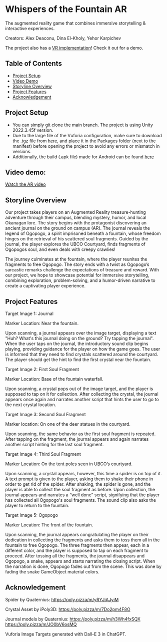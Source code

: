 # Whispers of the Fountain AR
The augmented reality game that combines immersive storytelling & interactive experiences.

Creators: Alex Deaconu, Dina El-Kholy, Yehor Karpichev

The project also has a [VR implementation](https://github.com/YehorK/Whispers-of-the-Fountain-VR)! Check it out for a demo.

## Table of Contents
- [Project Setup](#project-setup)
- [Video Demo](#video-demo)
- [Storyline Overview](#storyline-overview)
- [Project Features](#project-features)
- [Acknowledgement](#acknowledgement)

## Project Setup
- You can simply git clone the main branch. The project is using Unity 2022.3.45f version.
- Due to the large file of the Vuforia configuration, make sure to download the .tgz file from [here](https://ubcca-my.sharepoint.com/:u:/r/personal/rishav_banerjee_ubc_ca/Documents/IMTC%20505%20(%2724)/ARcheologists/Whispers%20of%20the%20Fountain/AR%20app%20Vuforia%20tgz%20file/com.ptc.vuforia.engine-10.28.4.tgz?csf=1&web=1&e=hscZSZ), and place it in the Packages folder (next to the manifest) before opening the project to avoid any errors or mismatch in versions.
- Additionally, the build (.apk file) made for Android can be found [here](https://ubcca-my.sharepoint.com/:u:/r/personal/rishav_banerjee_ubc_ca/Documents/IMTC%20505%20(%2724)/ARcheologists/Whispers%20of%20the%20Fountain/the%20builds/Whispers%20of%20the%20Fountain%20AR.apk?csf=1&web=1&e=Pflano)

## Video demo:
[Watch the AR video](https://youtu.be/4WwmLCUnL6k?si=mAkPJzesjKFZvM4y)

## Storyline Overview
Our project takes players on an Augmented Reality treasure-hunting adventure through their campus, blending mystery, humor, and local Okanagan lore. The story begins with the protagonist discovering an ancient journal on the ground on campus (AR). The journal reveals the legend of Ogopogo, a spirit imprisoned beneath a fountain, whose freedom hinges on the retrieval of his scattered soul fragments. Guided by the journal, the player explores the UBCO Courtyard, finds fragments of Ogopogos soul, and even deals with creepy crawlies!

The journey culminates at the fountain, where the player reunites the fragments to free Ogopogo. The story ends with a twist as Ogopogo’s sarcastic remarks challenge the expectations of treasure and reward. With our project, we hope to showcase potential for immersive storytelling, combining exploration, problem-solving, and a humor-driven narrative to create a captivating player experience. 

## Project Features

Target Image 1: Journal

Marker Location: Near the fountain. 

Upon scanning, a journal appears over the image target, displaying a text  
"Huh? What's this journal doing on the ground? Try tapping the journal". When the user taps on the journal, the introductory sound clip begins playing, providing guidance for the player on how the game goes. The user is informed that they need to find crystals scattered around the courtyard. The player should get the hint to find the first crystal near the fountain. 
 

Target Image 2: First Soul Fragment 

Marker Location: Base of the fountain waterfall. 

Upon scanning, a crystal pops out of the image target, and the player is supposed to tap on it for collection. After collecting the crystal, the journal appears once again and narrates another script that hints the user to go to the next crystal location. 
 

Target Image 3: Second Soul Fragment 

Marker location: On one of the deer statues in the courtyard. 

Upon scanning, the same behavior as the first soul fragment is repeated. After tapping on the fragment, the journal appears and again narrates another script hinting for the last soul fragment. 
 

Target Image 4: Third Soul Fragment 

Marker Location: On the tent poles seen in UBCO’s courtyard.  

Upon scanning, a crystal appears, however, this time a spider is on top of it. A text prompt is given to the player, asking them to shake their phone in order to get rid of the spider. After shaking, the spider is gone, and the player is able to collect the soul fragment as before. Upon collection, the journal appears and narrates a “well done” script, signifying that the player has collected all Ogopogo's soul fragments. The sound clip also asks the player to return to the fountain.  
 

Target Image 5: Ogopogo  

Marker Location: The front of the fountain.  

Upon scanning, the journal appears congratulating the player on their dedication in collecting the fragments and asks them to toss them all in the fountain to free Ogopogo. The three fragments then appear, each in a different color, and the player is supposed to tap on each fragment to proceed. After tossing all the fragments, the journal disappears and Ogopogo, a snake, appears and starts narrating the closing script. When the narration is done, Ogopogo fades out from the scene. This was done by fading the snake GameObject material colors. 


## Acknowledgement
Spider by Quaternius: https://poly.pizza/m/yRYJiAJyiM

Crystal Asset by iPoly3D: https://poly.pizza/m/7Do2pm4F8O 

Journal models by Quaternius: https://poly.pizza/m/h3Wh4fxSQX https://poly.pizza/m/JO0bV6osMQ

Vuforia Image Targets generated with Dall-E 3 in ChatGPT.


